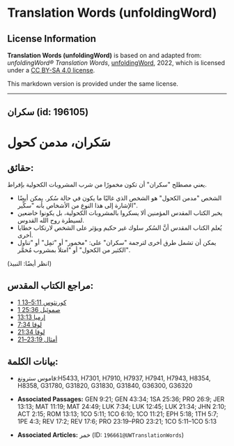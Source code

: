 # Translation Words (unfoldingWord)

## License Information

**Translation Words (unfoldingWord)** is based on and adapted from: _unfoldingWord® Translation Words_, [unfoldingWord](https://unfoldingword.org/utw), 2022, which is licensed under a [CC BY-SA 4.0 license](https://creativecommons.org/licenses/by-sa/4.0/legalcode.en).

This markdown version is provided under the same license.



--------------------------------

## سكران (id: 196105)

سَكران، مدمن كحول
=================

حقائق:
------

يعني مصطلح "سكران" أن تكون مخمورًا من شرب المشروبات الكحولية بإفراط.

* الشخص "مدمن الكحول" هو الشخص الذي غالبًا ما يكون في حالة سُكر. يمكن أيضًا الإشارة إلى هذا النوع من الأشخاص بأنه "سكِّير".
* يخبر الكتاب المقدس المؤمنين ألا يسكروا بالمشروبات الكحولية، بل يكونوا خاضعين لسيطرة روح الله القدوس.
* يُعلم الكتاب المقدس أنَّ السُكر سلوك غير حكيم ويؤثر على الشخص لارتكاب خطايا أخرى.
* يمكن أن تشمل طرق أخرى لترجمة "سكران" على: "مخمور" أو "ثمِل" أو "تناول الكثير من الكحول" أو "امتلأ بمشروب مُخمَّر".

(انظر أيضًا: النبيذ)

مراجع الكتاب المقدس:
--------------------

* [1 كورنثوس 5:11–13](https://ref.ly/1Cor5:11-1Cor5:13)
* [1 صموئيل 25:36](https://ref.ly/1Sam25:36)
* [إرميا 13:13](https://ref.ly/Jer13:13)
* [لوقا 7:34](https://ref.ly/Luke7:34)
* [لوقا 21:34](https://ref.ly/Luke21:34)
* [أمثال 23:19–21](https://ref.ly/Prov23:19-Prov23:21)

بيانات الكلمة:
--------------

* قاموس سترونغ:H5433, H7301, H7910, H7937, H7941, H7943, H8354, H8358, G31780, G31820, G31830, G31840, G36300, G36320

* **Associated Passages:** GEN 9:21; GEN 43:34; 1SA 25:36; PRO 26:9; JER 13:13; MAT 11:19; MAT 24:49; LUK 7:34; LUK 12:45; LUK 21:34; JHN 2:10; ACT 2:15; ROM 13:13; 1CO 5:11; 1CO 6:10; 1CO 11:21; EPH 5:18; 1TH 5:7; 1PE 4:3; REV 17:2; REV 17:6; PRO 23:19–PRO 23:21; 1CO 5:11–1CO 5:13
* **Associated Articles:** خمر (ID: `196661@UWTranslationWords`)

